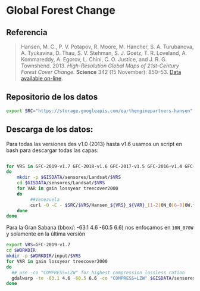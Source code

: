 # Global Forest Change

## Referencia
> Hansen, M. C., P. V. Potapov, R. Moore, M. Hancher, S. A. Turubanova, A. Tyukavina, D. Thau, S. V. Stehman, S. J. Goetz, T. R. Loveland, A. Kommareddy, A. Egorov, L. Chini, C. O. Justice, and J. R. G. Townshend. 2013. *High-Resolution Global Maps of 21st-Century Forest Cover Change.* **Science** 342 (15 November): 850–53. [Data available on-line](http://earthenginepartners.appspot.com/science-2013-global-forest).

## Repositorio de los datos

```sh
export SRC="https://storage.googleapis.com/earthenginepartners-hansen"
```

## Descarga de los datos:

Para todas las versiones des  v1.0 (2013) hasta v1.6 usamos un script en bash para descargar todas las capas:

```sh

for VRS in GFC-2019-v1.7 GFC-2018-v1.6 GFC-2017-v1.5 GFC-2016-v1.4 GFC-2015-v1.3 GFC2015 GFC2014 GFC2013
do
    mkdir -p $GISDATA/sensores/Landsat/$VRS
    cd $GISDATA/sensores/Landsat/$VRS
    for VAR in gain lossyear treecover2000
    do
	     ##Venezuela
	     curl -O -C - $SRC/$VRS/Hansen_${VRS}_${VAR}_[1-2]0N_0[6-8]0W.tif
    done
done
```

Para la Gran Sabana (bbox/: -63.1 4.6 -60.5 6.6) nos enfocamos en `10N_070W` y solamente en la última versión

```sh
export VRS=GFC-2019-v1.7
cd $WORKDIR
mkdir -p $WORKDIR/input/$VRS
for VAR in gain lossyear treecover2000
do
  ## use -co "COMPRESS=LZW" for highest compression lossless ration
  gdalwarp -te -63.1 4.6 -60.5 6.6 -co "COMPRESS=LZW" $GISDATA/sensores/Landsat/$VRS/Hansen_${VRS}_${VAR}_10N_070W.tif $WORKDIR/input/$VRS/Hansen_${VRS}_${VAR}.tif
done

```
